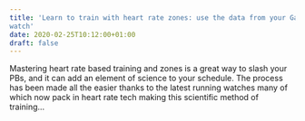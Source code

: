 ```yaml
---
title: 'Learn to train with heart rate zones: use the data from your Garmin
watch'
date: 2020-02-25T10:12:00+01:00
draft: false
---
```


Mastering heart rate based training and zones is a great way to slash your PBs, and it can add an element of science to your schedule. The process has been made all the easier thanks to the latest running watches many of which now pack in heart rate tech making this scientific method of training…